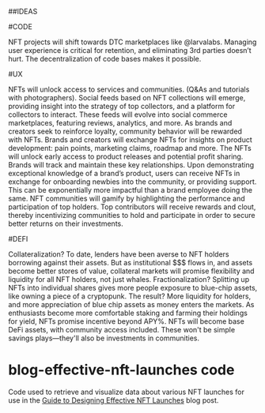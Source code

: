 ##IDEAS

#CODE

NFT projects will shift towards DTC marketplaces like @larvalabs. 
Managing user experience is critical for retention, and eliminating 3rd parties doesn’t hurt.
The decentralization of code bases makes it possible.

#UX

NFTs will unlock access to services and communities. (Q&As and tutorials with photographers). Social feeds based on NFT collections will emerge, providing insight into the strategy of top collectors, and a platform for collectors to interact. These feeds will evolve into social commerce marketplaces, featuring reviews, analytics, and more. As brands and creators seek to reinforce loyalty, community behavior will be rewarded with NFTs. Brands and creators will exchange NFTs for insights on product development: pain points, marketing claims, roadmap and more. The NFTs will unlock early access to product releases and potential profit sharing. Brands will track and maintain these key relationships. Upon demonstrating exceptional knowledge of a brand’s product, users can receive NFTs in exchange for onboarding newbies into the community, or providing support. This can be exponentially more impactful than a brand employee doing the same. NFT communities will gamify by highlighting the performance and participation of top holders. Top contributors will receive rewards and clout, thereby incentivizing communities to hold and participate in order to secure better returns on their investments.

#DEFI

Collateralization? To date, lenders have been averse to NFT holders borrowing against their assets. But as institutional $$$ flows in, and assets become better stores of value, collateral markets will promise flexibility and liquidity for all NFT holders, not just whales. Fractionalization? Splitting up NFTs into individual shares gives more people exposure to blue-chip assets, like owning a piece of a cryptopunk. The result? More liquidity for holders, and more appreciation of blue chip assets as money enters the markets. As enthusiasts become more comfortable staking and farming their holdings for yield, NFTs promise incentive beyond APY%. NFTs will become base DeFi assets, with community access included. These won't be simple savings plays—they'll also be investments in communities.

# blog-effective-nft-launches code

Code used to retrieve and visualize data about various NFT launches for use in the [Guide to Designing Effective NFT Launches](https://www.paradigm.xyz/2021/10/a-guide-to-designing-effective-nft-launches/) blog post.
